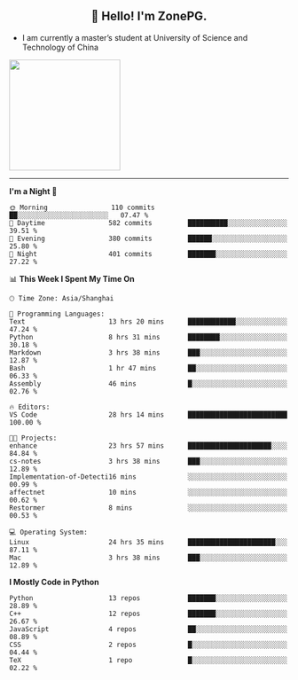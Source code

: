 <h2 align="center">👋 Hello! I'm ZonePG.</h2>

- I am currently a master’s student at University of Science and Technology of China

<img height=200 align="center" src="https://github-readme-stats.vercel.app/api?username=zonepg" />

-------

<!--START_SECTION:waka-->
**I'm a Night 🦉** 

```text
🌞 Morning                110 commits         ██░░░░░░░░░░░░░░░░░░░░░░░   07.47 % 
🌆 Daytime                582 commits         ██████████░░░░░░░░░░░░░░░   39.51 % 
🌃 Evening                380 commits         ██████░░░░░░░░░░░░░░░░░░░   25.80 % 
🌙 Night                  401 commits         ███████░░░░░░░░░░░░░░░░░░   27.22 % 
```


📊 **This Week I Spent My Time On** 

```text
🕑︎ Time Zone: Asia/Shanghai

💬 Programming Languages: 
Text                     13 hrs 20 mins      ████████████░░░░░░░░░░░░░   47.24 % 
Python                   8 hrs 31 mins       ████████░░░░░░░░░░░░░░░░░   30.18 % 
Markdown                 3 hrs 38 mins       ███░░░░░░░░░░░░░░░░░░░░░░   12.87 % 
Bash                     1 hr 47 mins        ██░░░░░░░░░░░░░░░░░░░░░░░   06.33 % 
Assembly                 46 mins             █░░░░░░░░░░░░░░░░░░░░░░░░   02.76 % 

🔥 Editors: 
VS Code                  28 hrs 14 mins      █████████████████████████   100.00 % 

🐱‍💻 Projects: 
enhance                  23 hrs 57 mins      █████████████████████░░░░   84.84 % 
cs-notes                 3 hrs 38 mins       ███░░░░░░░░░░░░░░░░░░░░░░   12.89 % 
Implementation-of-Detecti16 mins             ░░░░░░░░░░░░░░░░░░░░░░░░░   00.99 % 
affectnet                10 mins             ░░░░░░░░░░░░░░░░░░░░░░░░░   00.62 % 
Restormer                8 mins              ░░░░░░░░░░░░░░░░░░░░░░░░░   00.53 % 

💻 Operating System: 
Linux                    24 hrs 35 mins      ██████████████████████░░░   87.11 % 
Mac                      3 hrs 38 mins       ███░░░░░░░░░░░░░░░░░░░░░░   12.89 % 
```

**I Mostly Code in Python** 

```text
Python                   13 repos            ███████░░░░░░░░░░░░░░░░░░   28.89 % 
C++                      12 repos            ███████░░░░░░░░░░░░░░░░░░   26.67 % 
JavaScript               4 repos             ██░░░░░░░░░░░░░░░░░░░░░░░   08.89 % 
CSS                      2 repos             █░░░░░░░░░░░░░░░░░░░░░░░░   04.44 % 
TeX                      1 repo              █░░░░░░░░░░░░░░░░░░░░░░░░   02.22 % 
```




<!--END_SECTION:waka-->
